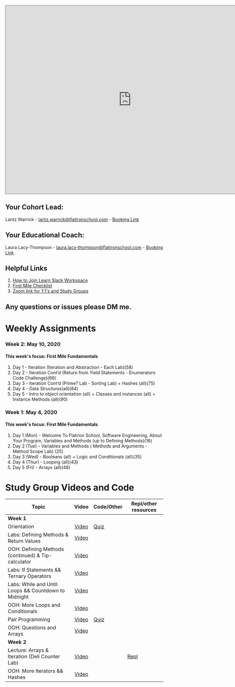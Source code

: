 <iframe src="https://calendar.google.com/calendar/b/1/embed?height=600&amp;wkst=1&amp;bgcolor=%23ffffff&amp;ctz=America%2FNew_York&amp;src=ZmxhdGlyb25zY2hvb2wuY29tXzNjb3RvdjNhMXRsajRzZmY5YXRvZ2wzcDJzQGdyb3VwLmNhbGVuZGFyLmdvb2dsZS5jb20&amp;color=%23F09300&amp;title=onl01-seng-pt-050420%20Cohort%20Calendar" style="border:solid 1px #777" width="800" height="600" frameborder="0" scrolling="no"></iframe>

## Your Cohort Lead: 
Lantz Warrick - lantz.warrick@flatironschool.com - [Booking Link](https://go.oncehub.com/LantzWarrickFirstMile11)

## Your Educational Coach: 
Laura Lacy-Thompson - laura.lacy-thompson@flatironschool.com - [Booking Link](http://lauralacy-thompson.youcanbook.me/)

## Helpful Links 

1. [How to Join Learn Slack Workspace](https://help.learn.co/en/articles/492943-how-to-join-slack)
2. [First Mile Checklist](https://docs.google.com/document/d/15FjdzgJJiQD0XzIF43_JvGLUfpaoN0fZSpv39gFNQbQ/edit) 
3. [Zoom link for 1:1's and Study Groups](https://wework.zoom.com/my/lantzmeetingroom?pwd=Mm5JYTgzOU1JRmhaTlJmT3dKbUxxQT09)


## Any questions or issues please DM me. 

# Weekly Assignments

### Week 2: May 10, 2020
#### This week's focus:  First Mile Fundamentals

1. Day 1 - Iteration (Iteration and Abstraction -  Each Lab)(58)
2. Day 2 - Iteration Cont’d (Return from Yield Statements - Enumerators Code Challenge)(66)
3. Day 3 - Iteration Cont’d (Prime? Lab - Sorting Lab) + Hashes (all)(75)
4. Day 4 - Data Structures(all)(84)
5. Day 5 - Intro to object orientation (all) + Classes and instances (all) + Instance Methods (all)(90)


### Week 1: May 4, 2020
#### This week's focus:  First Mile Fundamentals

1. Day 1 (Mon) - Welcome To Flatiron School,  Software Engineering, About Your Program, Variables and Methods (up to Defining Methods)(16)
2. Day 2 (Tue) - Variables and Methods ( Methods and Arguments - Method Scope Lab)
(25)
3. Day 3 (Wed) - Booleans (all) + Logic and Conditionals (all)(35)
4. Day 4 (Thur) - Looping (all)(43)
5. Day 5 (Fri) - Arrays (all)(48)

# Study Group Videos and Code

| Topic         | Video         | Code/Other | Repl/other resources|
| ------------- |:-------------:| ----------- | ------------------- |
|**Week 1**|
| Orientation | [Video](https://youtu.be/-k6MLftQ4hM) | [Quiz](https://forms.gle/gMa59CCCq3AATXX58)|
| Labs: Defining Methods & Return Values | [Video](https://youtu.be/eMrm6tzlrqo) |
| OOH: Defining Methods (continued) & Tip-calculator | [Video](https://youtu.be/gwZyBAd4g5w) |
| Labs: If Statements && Ternary Operators | [Video](https://youtu.be/nMd4MmNffdQ) |
| Labs: While and Until Loops && Countdown to Midnight | [Video](https://youtu.be/3oBlwcjAaoY) |
| OOH: More Loops and Conditionals | [Video](https://youtu.be/DfXegFogWag) |
| Pair Programming| [Video](https://www.youtube.com/watch?v=SSRXQcLr85o&feature=youtu.be)|[Quiz](https://forms.gle/KMrsZcCjN476Q4eH9)|
| OOH: Questions and Arrays | [Video](https://youtu.be/dOWdR5eEM9U) |
|**Week 2**|
| Lecture: Arrays & Iteration (Deli Counter Lab) | [Video](https://youtu.be/5MZ8FEMX3js) |     | [Repl](https://repl.it/@betalantz/arraysanditeration) |
| OOH: More Iterators && Hashes | [Video](https://youtu.be/RsEw1Nu0BtY) |
